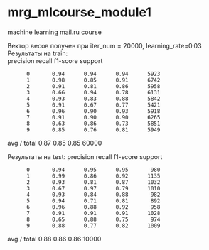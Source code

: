# mrg_mlcourse_module1
machine learning mail.ru course
             
Вектор весов получен при iter_num = 20000, learning_rate=0.03             
Результаты на train:        
                 precision    recall  f1-score   support

          0       0.94      0.94      0.94      5923
          1       0.98      0.85      0.91      6742
          2       0.91      0.81      0.86      5958
          3       0.66      0.94      0.78      6131
          4       0.93      0.83      0.88      5842
          5       0.91      0.67      0.77      5421
          6       0.96      0.90      0.93      5918
          7       0.91      0.90      0.90      6265
          8       0.63      0.86      0.73      5851
          9       0.85      0.76      0.81      5949

avg / total       0.87      0.85      0.85     60000

Результаты на test:
                precision    recall  f1-score   support

          0       0.94      0.95      0.95       980
          1       0.99      0.86      0.92      1135
          2       0.93      0.81      0.87      1032
          3       0.67      0.97      0.79      1010
          4       0.93      0.84      0.88       982
          5       0.94      0.71      0.81       892
          6       0.96      0.88      0.92       958
          7       0.91      0.91      0.91      1028
          8       0.65      0.88      0.75       974
          9       0.88      0.77      0.82      1009

avg / total       0.88      0.86      0.86     10000
